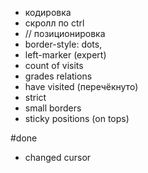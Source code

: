 - кодировка
- скролл по ctrl
- // позиционировка
- border-style: dots,
- left-marker (expert)
- count of visits
- grades relations
- have visited (перечёкнуто)
- strict
- small borders
- sticky positions (on tops)

#done

- changed cursor
